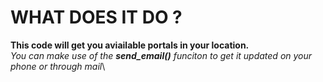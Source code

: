 # WHAT DOES IT DO ?

**This code will get you aviailable portals in your location.**\
 _You can make use of the **send_email()** funciton to get it updated on your phone or through mail_\
